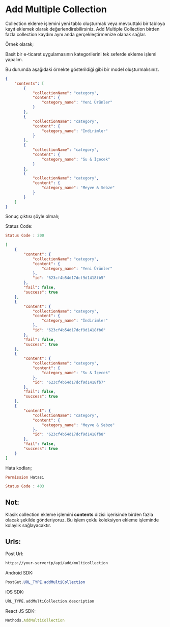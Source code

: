 # **Add Multiple Collection**

Collection ekleme işlemini yeni tablo oluşturmak veya mevcuttaki bir tabloya kayıt eklemek olarak değerlendirebilirsiniz. Add Multiple Collection birden fazla collection kaydını aynı anda gerçekleştirmenize olanak sağlar.

Örnek olarak;

Basit bir e-ticaret uygulamasının kategorilerini tek seferde ekleme işlemi yapalım.

Bu durumda aşağıdaki örnekte gösterildiği gibi bir model oluşturmalısınız.

```json
{
    "contents": [
        {
            "collectionName": "category",
            "content": {
                "category_name": "Yeni Ürünler"
            }
        },
        {
            "collectionName": "category",
            "content": {
                "category_name": "İndirimler"
            }
        },
        {
            "collectionName": "category",
            "content": {
                "category_name": "Su & İçecek"
            }
        },
        {
            "collectionName": "category",
            "content": {
                "category_name": "Meyve & Sebze"
            }
        }
    ]
}
```

Sonuç çıktısı şöyle olmalı;

Status Code:

```ruby
Status Code : 200
```

```json
[
    {
        "content": {
            "collectionName": "category",
            "content": {
                "category_name": "Yeni Ürünler"
            },
            "id": "623cf4b54d17dcf9d1418fb5"
        },
        "fail": false,
        "success": true
    },
    {
        "content": {
            "collectionName": "category",
            "content": {
                "category_name": "İndirimler"
            },
            "id": "623cf4b54d17dcf9d1418fb6"
        },
        "fail": false,
        "success": true
    },
    {
        "content": {
            "collectionName": "category",
            "content": {
                "category_name": "Su & İçecek"
            },
            "id": "623cf4b54d17dcf9d1418fb7"
        },
        "fail": false,
        "success": true
    },
    {
        "content": {
            "collectionName": "category",
            "content": {
                "category_name": "Meyve & Sebze"
            },
            "id": "623cf4b54d17dcf9d1418fb8"
        },
        "fail": false,
        "success": true
    }
]
```

Hata kodları;

```ruby
Permission Hatası

Status Code : 403
```

## **Not:**

Klasik collection ekleme işlemini **contents** dizisi içerisinde birden fazla olacak şekilde gönderiyoruz. Bu işlem çoklu koleksiyon ekleme işleminde kolaylık sağlayacaktır.

## **Urls:**

Post Url:

```html
https://your-serverip/api/add/multicollection
```

Android SDK:

```java
PostGet.URL_TYPE.addMultiCollection
```

iOS SDK:

```swift
URL_TYPE.addMultiCollection.description
```

React JS SDK:

```js
Methods.AddMultiCollection
```

##